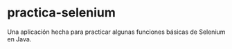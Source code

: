 # practica-selenium
 Una aplicación hecha para practicar algunas funciones básicas de Selenium en Java.
